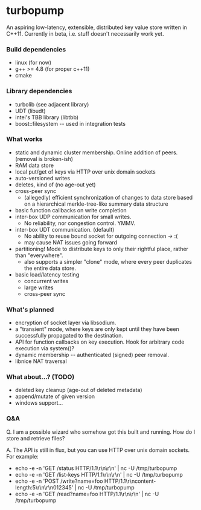 # turbopump

An aspiring low-latency, extensible, distributed key value store written in C++11. Currently in beta, i.e. stuff doesn't necessarily work yet.

### Build dependencies

* linux (for now)
* g++ >= 4.8 (for proper c++11)
* cmake

### Library dependencies

* turbolib (see adjacent library)
* UDT (libudt)
* intel's TBB library (libtbb)
* boost::filesystem -- used in integration tests

### What works

* static and dynamic cluster membership. Online addition of peers. (removal is broken-ish)
* RAM data store
* local put/get of keys via HTTP over unix domain sockets
* auto-versioned writes
* deletes, kind of (no age-out yet)
* cross-peer sync
	* (allegedly) efficient synchronization of changes to data store based on a hierarchical merkle-tree-like summary data structure
* basic function callbacks on write completion
* inter-box UDP communication for small writes.
	* No reliability, nor congestion control. YMMV.
* inter-box UDT communication. (default)
	* No ability to reuse bound socket for outgoing connection -> :(
	* may cause NAT issues going forward
* partitioning! Mode to distribute keys to only their rightful place, rather than "everywhere".
	* also supports a simpler "clone" mode, where every peer duplicates the entire data store.
* basic load/latency testing
	* concurrent writes
	* large writes
	* cross-peer sync

### What's planned

* encryption of socket layer via libsodium.
* a "transient" mode, where keys are only kept until they have been successfully propagated to the destination.
* API for function callbacks on key execution. Hook for arbitrary code execution via system()?
* dynamic membership -- authenticated (signed) peer removal.
* libnice NAT traversal

### What about...? (TODO)

* deleted key cleanup (age-out of deleted metadata)
* append/mutate of given version
* windows support...

### Q&A

Q. I am a possible wizard who somehow got this built and running. How do I store and retrieve files?

A. The API is still in flux, but you can use HTTP over unix domain sockets. For example:

* echo -e -n 'GET /status HTTP/1.1\r\n\r\n' | nc -U /tmp/turbopump
* echo -e -n 'GET /list-keys HTTP/1.1\r\n\r\n' | nc -U /tmp/turbopump
* echo -e -n 'POST /write?name=foo HTTP/1.1\r\ncontent-length:5\r\n\r\n012345' | nc -U /tmp/turbopump
* echo -e -n 'GET /read?name=foo HTTP/1.1\r\n\r\n' | nc -U /tmp/turbopump

